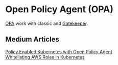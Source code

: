 # Open Policy Agent (OPA)
[OPA](https://www.openpolicyagent.org/) work with classic and [Gatekeeper](https://github.com/open-policy-agent/gatekeeper).

## Medium Articles
[Policy Enabled Kubernetes with Open Policy Agent](https://medium.com/capital-one-tech/policy-enabled-kubernetes-with-open-policy-agent-3b612b3f0203?source=friends_link&sk=7eb8b4d7a116c907c76cb7e49b153e56)<br/>
[Whitelisting AWS Roles in Kubernetes](https://medium.com/@jimmy.ray/whitelisting-aws-roles-in-kubernetes-7889a53b1285?source=friends_link&sk=956ff91c5ff6eeb3742a3b0b7bcf01e7)
